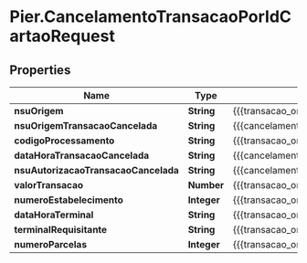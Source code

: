 # Pier.CancelamentoTransacaoPorIdCartaoRequest

## Properties
Name | Type | Description | Notes
------------ | ------------- | ------------- | -------------
**nsuOrigem** | **String** | {{{transacao_on_us_por_id_cartao_request_nsu_origem_value}}} | 
**nsuOrigemTransacaoCancelada** | **String** | {{{cancelamento_transacao_por_id_cartao_request_nsu_origem_transacao_cancelada_value}}} | 
**codigoProcessamento** | **String** | {{{transacao_on_us_por_id_cartao_request_codigo_processamento_value}}} | 
**dataHoraTransacaoCancelada** | **String** | {{{cancelamento_transacao_por_id_cartao_request_data_hora_transacao_cancelada_value}}} | 
**nsuAutorizacaoTransacaoCancelada** | **String** | {{{cancelamento_transacao_por_id_cartao_request_nsu_autorizacao_transacao_cancelada_value}}} | 
**valorTransacao** | **Number** | {{{transacao_on_us_por_id_cartao_request_valor_transacao_value}}} | 
**numeroEstabelecimento** | **Integer** | {{{transacao_on_us_por_id_cartao_request_numero_estabelecimento_value}}} | 
**dataHoraTerminal** | **String** | {{{transacao_on_us_por_id_cartao_request_data_hora_terminal_value}}} | 
**terminalRequisitante** | **String** | {{{transacao_on_us_por_id_cartao_request_terminal_requisitante_value}}} | 
**numeroParcelas** | **Integer** | {{{transacao_on_us_por_id_cartao_request_numero_parcelas_value}}} | 



